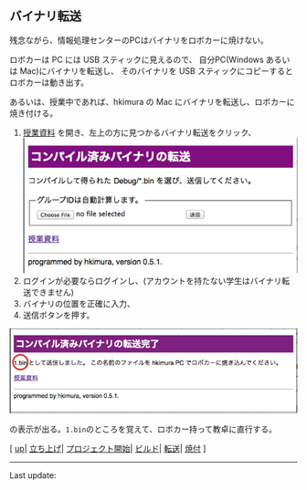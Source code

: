 ## バイナリ転送
残念ながら、情報処理センターのPCはバイナリをロボカーに焼けない。

ロボカーは PC には USB スティックに見えるので、
自分PC(Windows あるいは Mac)にバイナリを転送し、
そのバイナリを USB スティックにコピーするとロボカーは動き出す。

あるいは、授業中であれば、hkimura の Mac にバイナリを転送し、ロボカーに焼き付ける。

1. [授業資料](http://robocar-2014.melt.kyutech.ac.jp)
を開き、左上の方に見つかるバイナリ転送をクリック、![will transfer](images/will_transfer.png)
1. ログインが必要ならログインし、(アカウントを持たない学生はバイナリ転送できません)
1. バイナリの位置を正確に入力、
1. 送信ボタンを押す。

![transfered](images/transfered.png)

の表示が出る。`1.bin`のところを覚えて、ロボカー持って教卓に直行する。

[
[up](../indx.html)|
[立ち上げ](start.html)|
[プロジェクト開始](projects.html)|
[ビルド](build.html)|
[転送](transfer.html)|
[焼付](burn.html)
]

----
Last update: <script>document.write(document.lastModified);</script>



